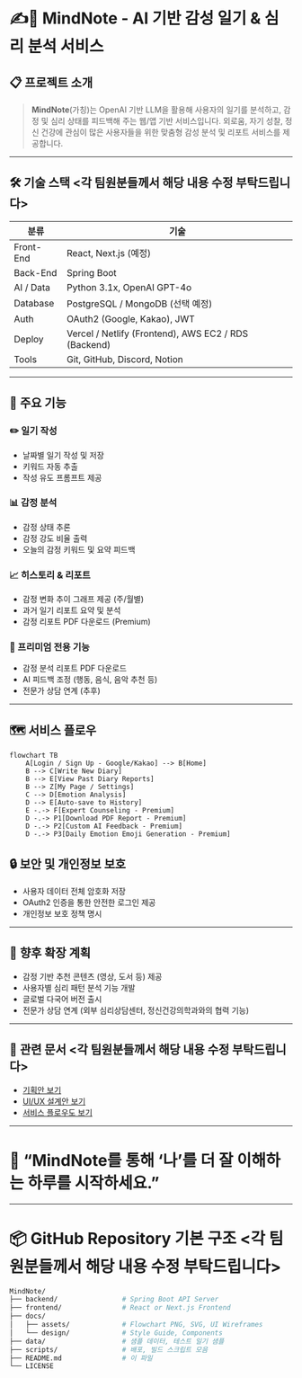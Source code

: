 # ✍️💭 MindNote - AI 기반 감성 일기 & 심리 분석 서비스

## 📋 프로젝트 소개
> **MindNote**(가칭)는 OpenAI 기반 LLM을 활용해 사용자의 일기를 분석하고, 감정 및 심리 상태를 피드백해 주는 웹/앱 기반 서비스입니다.
> 외로움, 자기 성찰, 정신 건강에 관심이 많은 사용자들을 위한 맞춤형 감성 분석 및 리포트 서비스를 제공합니다.

---

## 🛠️ 기술 스택 <각 팀원분들께서 해당 내용 수정 부탁드립니다>

| 분류        | 기술                                           |
|------------|-----------------------------------------------|
| Front-End  | React, Next.js (예정)                          |
| Back-End   | Spring Boot                                   |
| AI / Data  | Python 3.1x, OpenAI GPT-4o                     |
| Database   | PostgreSQL / MongoDB (선택 예정)               |
| Auth       | OAuth2 (Google, Kakao), JWT                   |
| Deploy     | Vercel / Netlify (Frontend), AWS EC2 / RDS (Backend) |
| Tools      | Git, GitHub, Discord, Notion                  |

---

## 🌟 주요 기능

### ✏️ 일기 작성
- 날짜별 일기 작성 및 저장
- 키워드 자동 추출
- 작성 유도 프롬프트 제공

### 📊 감정 분석
- 감정 상태 추론
- 감정 강도 비율 출력
- 오늘의 감정 키워드 및 요약 피드백

### 📈 히스토리 & 리포트
- 감정 변화 추이 그래프 제공 (주/월별)
- 과거 일기 리포트 요약 및 분석
- 감정 리포트 PDF 다운로드 (Premium)

### 🌟 프리미엄 전용 기능
- 감정 분석 리포트 PDF 다운로드
- AI 피드백 조정 (행동, 음식, 음악 추천 등)
- 전문가 상담 연계 (추후)

---

## 🗺️ 서비스 플로우

```mermaid
flowchart TB
    A[Login / Sign Up - Google/Kakao] --> B[Home]
    B --> C[Write New Diary]
    B --> E[View Past Diary Reports]
    B --> Z[My Page / Settings]
    C --> D[Emotion Analysis]
    D --> E[Auto-save to History]
    E -.-> F[Expert Counseling - Premium]
    D -.-> P1[Download PDF Report - Premium]
    D -.-> P2[Custom AI Feedback - Premium]
    D -.-> P3[Daily Emotion Emoji Generation - Premium]
```


## 🔒 보안 및 개인정보 보호
- 사용자 데이터 전체 암호화 저장
- OAuth2 인증을 통한 안전한 로그인 제공
- 개인정보 보호 정책 명시

---

## 📄 향후 확장 계획
- 감정 기반 추천 콘텐츠 (영상, 도서 등) 제공
- 사용자별 심리 패턴 분석 기능 개발
- 글로벌 다국어 버전 출시
- 전문가 상담 연계 (외부 심리상담센터, 정신건강의학과와의 협력 기능)

---

## 🔗 관련 문서 <각 팀원분들께서 해당 내용 수정 부탁드립니다>
- [기획안 보기](#)
- [UI/UX 설계안 보기](#)
- [서비스 플로우도 보기](#)

---

# 📌 “MindNote를 통해 ‘나’를 더 잘 이해하는 하루를 시작하세요.”

---

# 📦 GitHub Repository 기본 구조 <각 팀원분들께서 해당 내용 수정 부탁드립니다>

```bash
MindNote/
├── backend/                # Spring Boot API Server
├── frontend/               # React or Next.js Frontend
├── docs/
│   ├── assets/             # Flowchart PNG, SVG, UI Wireframes
│   └── design/             # Style Guide, Components
├── data/                   # 샘플 데이터, 테스트 일기 샘플
├── scripts/                # 배포, 빌드 스크립트 모음
├── README.md               # 이 파일
└── LICENSE
```
